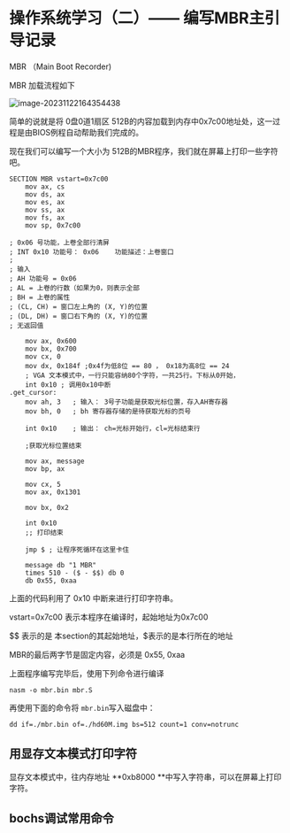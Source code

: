 # 操作系统学习（二）—— 编写MBR主引导记录



MBR （Main Boot Recorder)

MBR 加载流程如下

![image-20231122164354438](https://picbed-1255660905.cos.ap-chengdu.myqcloud.com/doc/image-20231122164354438.png)

简单的说就是将 0盘0道1扇区 512B的内容加载到内存中0x7c00地址处，这一过程是由BIOS例程自动帮助我们完成的。



现在我们可以编写一个大小为 512B的MBR程序，我们就在屏幕上打印一些字符吧。



```assembly
SECTION MBR vstart=0x7c00
    mov ax, cs
    mov ds, ax
    mov es, ax
    mov ss, ax
    mov fs, ax
    mov sp, 0x7c00

; 0x06 号功能，上卷全部行清屏
; INT 0x10 功能号： 0x06    功能描述：上卷窗口
;
; 输入
; AH 功能号 = 0x06
; AL = 上卷的行数（如果为0，则表示全部
; BH = 上卷的属性
; (CL, CH) = 窗口左上角的 (X, Y)的位置
; (DL, DH) = 窗口右下角的 (X, Y)的位置
; 无返回值

    mov ax, 0x600
    mov bx, 0x700
    mov cx, 0
    mov dx, 0x184f ;0x4f为低8位 == 80 ， 0x18为高8位 == 24
    ; VGA 文本模式中，一行只能容纳80个字符，一共25行。下标从0开始，
    int 0x10 ; 调用0x10中断
.get_cursor:
    mov ah, 3   ; 输入： 3号子功能是获取光标位置，存入AH寄存器
    mov bh, 0   ; bh 寄存器存储的是待获取光标的页号

    int 0x10    ; 输出： ch=光标开始行，cl=光标结束行

    ;获取光标位置结束
    
    mov ax, message
    mov bp, ax

    mov cx, 5
    mov ax, 0x1301

    mov bx, 0x2

    int 0x10
    ;; 打印结束

    jmp $ ; 让程序死循环在这里卡住

    message db "1 MBR"
    times 510 - ($ - $$) db 0
    db 0x55, 0xaa

```



上面的代码利用了 0x10 中断来进行打印字符串。



vstart=0x7c00 表示本程序在编译时，起始地址为0x7c00



$$ 表示的是 本section的其起始地址，$表示的是本行所在的地址



MBR的最后两字节是固定内容，必须是 0x55, 0xaa



上面程序编写完毕后，使用下列命令进行编译

```shell
nasm -o mbr.bin mbr.S
```



再使用下面的命令将 `mbr.bin`写入磁盘中：

```shell
dd if=./mbr.bin of=./hd60M.img bs=512 count=1 conv=notrunc
```



## 用显存文本模式打印字符

显存文本模式中，往内存地址 **0xb8000 **中写入字符串，可以在屏幕上打印字符。





## bochs调试常用命令



